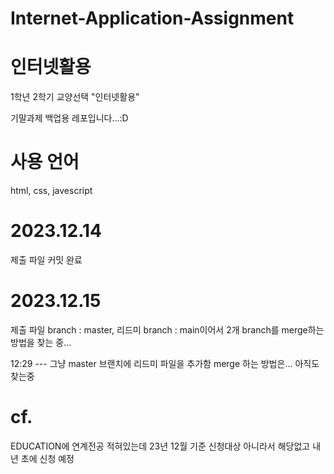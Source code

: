 # Internet-Application-Assignment

# 인터넷활용

1학년 2학기 교양선택 "인터넷활용" 

기말과제 백업용 레포입니다...:D 

# 사용 언어
html, css, javescript

# 2023.12.14
제출 파일 커밋 완료

# 2023.12.15
제출 파일 branch : master, 리드미 branch : main이어서 2개 branch를 merge하는 방법을 찾는 중...

12:29 --- 그냥 master 브랜치에 리드미 파일을 추가함 merge 하는 방법은... 아직도 찾는중

# cf.
EDUCATION에 연계전공 적혀있는데 23년 12월 기준 신청대상 아니라서 해당없고 내년 초에 신청 예정
